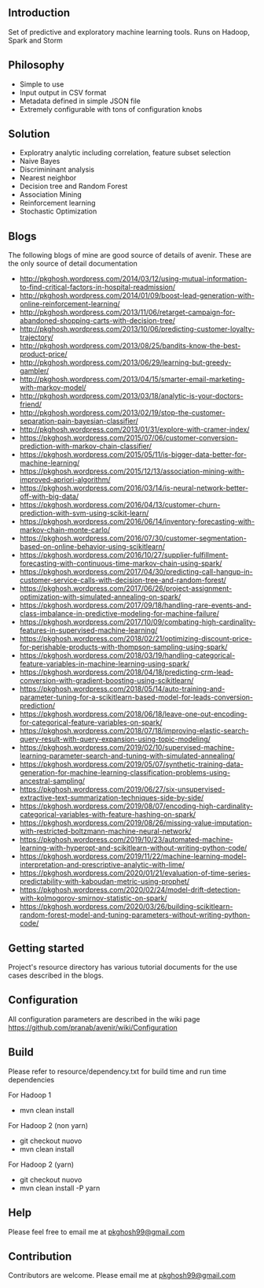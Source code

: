 ## Introduction
Set of predictive and exploratory machine learning tools. Runs on Hadoop, Spark and Storm

## Philosophy
* Simple to use
* Input output in CSV format
* Metadata defined in simple JSON file
* Extremely configurable with tons of configuration knobs

## Solution
* Exploratry analytic including correlation, feature subset selection
* Naive Bayes
* Discrimininant analysis
* Nearest neighbor
* Decision tree and Random Forest
* Association Mining
* Reinforcement learning
* Stochastic Optimization


## Blogs
The following blogs of mine are good source of details of avenir. These are the only source
of detail documentation
* http://pkghosh.wordpress.com/2014/03/12/using-mutual-information-to-find-critical-factors-in-hospital-readmission/
* http://pkghosh.wordpress.com/2014/01/09/boost-lead-generation-with-online-reinforcement-learning/
* http://pkghosh.wordpress.com/2013/11/06/retarget-campaign-for-abandoned-shopping-carts-with-decision-tree/
* http://pkghosh.wordpress.com/2013/10/06/predicting-customer-loyalty-trajectory/
* http://pkghosh.wordpress.com/2013/08/25/bandits-know-the-best-product-price/
* http://pkghosh.wordpress.com/2013/06/29/learning-but-greedy-gambler/
* http://pkghosh.wordpress.com/2013/04/15/smarter-email-marketing-with-markov-model/
* http://pkghosh.wordpress.com/2013/03/18/analytic-is-your-doctors-friend/
* http://pkghosh.wordpress.com/2013/02/19/stop-the-customer-separation-pain-bayesian-classifier/
* http://pkghosh.wordpress.com/2013/01/31/explore-with-cramer-index/
* https://pkghosh.wordpress.com/2015/07/06/customer-conversion-prediction-with-markov-chain-classifier/
* https://pkghosh.wordpress.com/2015/05/11/is-bigger-data-better-for-machine-learning/
* https://pkghosh.wordpress.com/2015/12/13/association-mining-with-improved-apriori-algorithm/
* https://pkghosh.wordpress.com/2016/03/14/is-neural-network-better-off-with-big-data/
* https://pkghosh.wordpress.com/2016/04/13/customer-churn-prediction-with-svm-using-scikit-learn/
* https://pkghosh.wordpress.com/2016/06/14/inventory-forecasting-with-markov-chain-monte-carlo/
* https://pkghosh.wordpress.com/2016/07/30/customer-segmentation-based-on-online-behavior-using-scikitlearn/
* https://pkghosh.wordpress.com/2016/10/27/supplier-fulfillment-forecasting-with-continuous-time-markov-chain-using-spark/
* https://pkghosh.wordpress.com/2017/04/30/predicting-call-hangup-in-customer-service-calls-with-decision-tree-and-random-forest/
* https://pkghosh.wordpress.com/2017/06/26/project-assignment-optimization-with-simulated-annealing-on-spark/
* https://pkghosh.wordpress.com/2017/09/18/handling-rare-events-and-class-imbalance-in-predictive-modeling-for-machine-failure/
* https://pkghosh.wordpress.com/2017/10/09/combating-high-cardinality-features-in-supervised-machine-learning/
* https://pkghosh.wordpress.com/2018/02/21/optimizing-discount-price-for-perishable-products-with-thompson-sampling-using-spark/
* https://pkghosh.wordpress.com/2018/03/19/handling-categorical-feature-variables-in-machine-learning-using-spark/
* https://pkghosh.wordpress.com/2018/04/18/predicting-crm-lead-conversion-with-gradient-boosting-using-scikitlearn/
* https://pkghosh.wordpress.com/2018/05/14/auto-training-and-parameter-tuning-for-a-scikitlearn-based-model-for-leads-conversion-prediction/
* https://pkghosh.wordpress.com/2018/06/18/leave-one-out-encoding-for-categorical-feature-variables-on-spark/
* https://pkghosh.wordpress.com/2018/07/18/improving-elastic-search-query-result-with-query-expansion-using-topic-modeling/
* https://pkghosh.wordpress.com/2019/02/10/supervised-machine-learning-parameter-search-and-tuning-with-simulated-annealing/
* https://pkghosh.wordpress.com/2019/05/07/synthetic-training-data-generation-for-machine-learning-classification-problems-using-ancestral-sampling/
* https://pkghosh.wordpress.com/2019/06/27/six-unsupervised-extractive-text-summarization-techniques-side-by-side/
* https://pkghosh.wordpress.com/2019/08/07/encoding-high-cardinality-categorical-variables-with-feature-hashing-on-spark/
* https://pkghosh.wordpress.com/2019/08/26/missing-value-imputation-with-restricted-boltzmann-machine-neural-network/
* https://pkghosh.wordpress.com/2019/10/23/automated-machine-learning-with-hyperopt-and-scikitlearn-without-writing-python-code/
* https://pkghosh.wordpress.com/2019/11/22/machine-learning-model-interpretation-and-prescriptive-analytic-with-lime/
* https://pkghosh.wordpress.com/2020/01/21/evaluation-of-time-series-predictability-with-kaboudan-metric-using-prophet/
* https://pkghosh.wordpress.com/2020/02/24/model-drift-detection-with-kolmogorov-smirnov-statistic-on-spark/
* https://pkghosh.wordpress.com/2020/03/26/building-scikitlearn-random-forest-model-and-tuning-parameters-without-writing-python-code/



## Getting started
Project's resource directory has various tutorial documents for the use cases described in
the blogs.

## Configuration 
All configuration parameters are described in the wiki page
https://github.com/pranab/avenir/wiki/Configuration

## Build
Please refer to resource/dependency.txt for build time and run time dependencies

For Hadoop 1
* mvn clean install

For Hadoop 2 (non yarn)
* git checkout nuovo
* mvn clean install

For Hadoop 2 (yarn)
* git checkout nuovo
* mvn clean install -P yarn

## Help
Please feel free to email me at pkghosh99@gmail.com

## Contribution
Contributors are welcome. Please email me at pkghosh99@gmail.com

